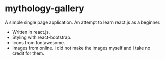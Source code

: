 # mythology-gallery
A simple single page application.
An attempt to learn react.js as a beginner.
* Written in react.js.
* Styling with react-bootstrap.
* Icons from fontawesome.
* Images from online. I did not make the images myself and I take no credit for them.

